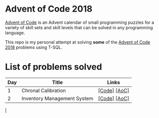 # Advent of Code 2018

[Advent of Code](http://adventofcode.com/about) is an Advent calendar of small programming puzzles for a variety of skill sets and skill levels that can be solved in any programming language. 

This repo is my personal attempt at solving **some** of the [Advent of Code 2018](http://adventofcode.com/2018) problems using T-SQL.

# List of problems solved

|   Day   | Title                                         |  Links                                       |
| --------|-----------------------------------------------|--------------------------------------------- |
|    1    | Chronal Calibration                           |  [\[Code\]](https://github.com/basoares/aoc2018-sql/tree/master/day01) [\[AoC\]](http://adventofcode.com/2018/day/1) |
|    2    | Inventory Management System                   |  [\[Code\]](https://github.com/basoares/aoc2018-sql/tree/master/day02) [\[AoC\]](http://adventofcode.com/2018/day/2) |
|

